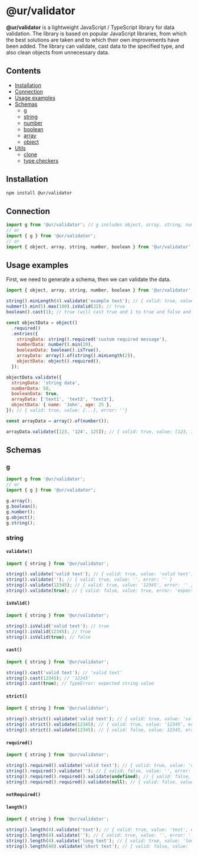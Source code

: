 # @ur/validator

**@ur/validator** is a lightweight JavaScript / TypeScript library for data validation.
The library is based on popular JavaScript libraries, from which the best solutions are taken and to which their own improvements have been added. The library can validate, cast data to the specified type, and also clean objects from unnecessary data.

## Сontents

- [Installation](#installation)
- [Connection](#connection)
- [Usage examples](#usage-examples)
- [Schemas](#schemas)
  - [g](#g)
  - [string](#string)
  - [number](#number)
  - [boolean](#boolean)
  - [array](#array)
  - [object](#object)
- [Utils](#Schemas)
  - [clone](#clone)
  - [type checkers](#type-checkers)

## Installation

```sh
npm install @ur/validator
```

## Connection

```js
import g from '@ur/validator'; // g includes object, array, string, number, boolean schemas
// or
import { g } from '@ur/validator';
// or
import { object, array, string, number, boolean } from '@ur/validator';
```

## Usage examples

First, we need to generate a schema, then we can validate the data.

```js
import { object, array, string, number, boolean } from '@ur/validator';

string().minLength(4).validate('example text'); // { valid: true, value: 'example text', error: ''}
nubmer().min(5).max(100).isValid(22); // true
boolean().cast(1); // true (will cast true and 1 to true and false and 0 to false if strict mode is not enabled)

const objectData = object()
  .required()
  .entries({
    stringData: string().required('custom required message'),
    numberData: number().min(20),
    booleanData: boolean().isTrue(),
    arrayData: array().of(string().minLength(2)),
    objectData: object().required(),
  });

objectData.validate({
  stringData: 'string data',
  numberData: 50,
  booleanData: true,
  arrayData: ['text1', 'text2', 'text3'],
  objectData: { name: 'John', age: 25 },
}); // { valid: true, value: {...}, error: ''}

const arrayData = array().of(number());

arrayData.validate([123, '124', 125]); // { valid: true, value: [123, 124, 125], error: ''}
```

## Schemas

### g

```js
import g from '@ur/validator';
// or
import { g } from '@ur/validator';

g.array();
g.boolean();
g.number();
g.object();
g.string();
```

### string

#### `validate()`

```js
import { string } from '@ur/validator';

string().validate('valid text'); // { valid: true, value: 'valid text', error: '' }
string().validate(''); // { valid: true, value: '', error: '' }
string().validate(12345); // { valid: true, value: '12345', error: '' }
string().validate(true); // { valid: false, value: true, error: 'expected string value' }
```

#### `isValid()`

```js
import { string } from '@ur/validator';

string().isValid('valid text'); // true
string().isValid(12345); // true
string().isValid(true); // false
```

#### `cast()`

```js
import { string } from '@ur/validator';

string().cast('valid text'); // 'valid text'
string().cast(12345); // '12345'
string().cast(true); // TypeError: expected string value
```

#### `strict()`

```js
import { string } from '@ur/validator';

string().strict().validate('valid text'); // { valid: true, value: 'valid text', error: '' }
string().strict().validate(12345); // { valid: true, value: '12345', error: '' }
string().strict().validate(12345); // { valid: false, value: 12345, error: 'expected string value' }
```

#### `required()`

```js
import { string } from '@ur/validator';

string().required().validate('valid text'); // { valid: true, value: 'valid text', error: '' }
string().required().validate(''); // { valid: false, value: '', error: 'required field' }
string().required().required().validate(undefined); // { valid: false, value: undefined, error: 'required field' }
string().required().required().validate(null); // { valid: false, value: null, error: 'required field' }
```

#### `notRequired()`

#### `length()`

```js
import { string } from '@ur/validator';

string().length(4).validate('text'); // { valid: true, value: 'text', error: '' }
string().length(4).validate(''); // { valid: true, value: '', error: '' }
string().length(4).validate('long text'); // { valid: true, value: 'long text', error: 'field length must be 4 characters' }
string().length(40).validate('short text'); // { valid: false, value: 'short text', error: 'field length must be 40 characters' }
```
